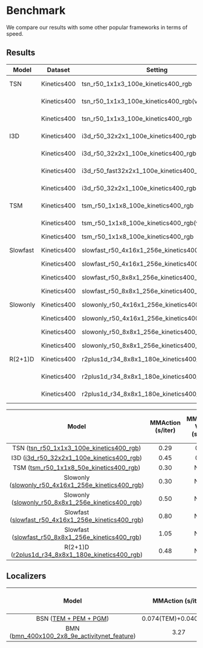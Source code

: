 # Benchmark

We compare our results with some other popular frameworks in terms of speed.

## Results

| Model      | Dataset     | Setting  | Framework     | Iter time | Memory | log |
| ---------- | ----------- | -------- | ------------- | --------- | ------ | ---------- |
| TSN        | Kinetics400 | tsn_r50_1x1x3_100e_kinetics400_rgb | mmaction-lite |0.2966|8339|ready|
|            | Kinetics400 | tsn_r50_1x1x3_100e_kinetics400_rgb(video) | mmaction-lite |0.4165|8339|ready|
|            | Kinetics400 | tsn_r50_1x1x3_100e_kinetics400_rgb | open-mmaction |0.3659|8245|ready|
| I3D        | Kinetics400 | i3d_r50_32x2x1_100e_kinetics400_rgb| mmaction-lite |0.4528|5169|ready|
|            | Kinetics400 | i3d_r50_32x2x1_100e_kinetics400_rgb(video)| mmaction-lite |0.4795|5169|ready|
|            | Kinetics400 | i3d_r50_fast32x2x1_100e_kinetics400_rgb| mmaction-lite |0.3886|5169|ready
|            | Kinetics400 | i3d_r50_32x2x1_100e_kinetics400_rgb| open-mmaction |0.5873|5065|ready|
| TSM        | Kinetics400 | tsm_r50_1x1x8_100e_kinetics400_rgb | mmaction-lite |0.3052|7077|ready|
|            | Kinetics400 | tsm_r50_1x1x8_100e_kinetics400_rgb(video) | mmaction-lite |0.3027|7077|ready|
|            | Kinetics400 | tsm_r50_1x1x8_100e_kinetics400_rgb | HAN           |0.3843|9337|ready|
| Slowfast   | Kinetics400 | slowfast_r50_4x16x1_256e_kinetics400_rgb(video) | mmaction-lite |0.80|6203|ready|
|            | Kinetics400 | slowfast_r50_4x16x1_256e_kinetics400_rgb(video) | PySlowfast    |1.40|6850|ready|
|            | Kinetics400 | slowfast_r50_8x8x1_256e_kinetics400_rgb(video) | mmaction-lite |1.05|9062|ready|
|            | Kinetics400 | slowfast_r50_8x8x1_256e_kinetics400_rgb(video) | PySlowfast |1.41|10230|ready|
| Slowonly   | Kinetics400 | slowonly_r50_4x16x1_256e_kinetics400_rgb(video) | mmaction-lite |0.30|3158|ready|
|            | Kinetics400 | slowonly_r50_4x16x1_256e_kinetics400_rgb(video)| PySlowfast    |1.03|3481|ready|
|            | Kinetics400 | slowonly_r50_8x8x1_256e_kinetics400_rgb(video) | mmaction-lite |0.50|5820|ready|
|            | Kinetics400 | slowonly_r50_8x8x1_256e_kinetics400_rgb(video)| PySlowfast    |1.29|6400|ready|
| R(2+1)D    | Kinetics400 | r2plus1d_r34_8x8x1_180e_kinetics400_rgb(frame) | mmaction-lite |0.48|3998|ready|
|            | Kinetics400 | r2plus1d_r34_8x8x1_180e_kinetics400_rgb(frame) | mmaction-lite |1.29|12974|ready|
|            | Kinetics400 | r2plus1d_r34_8x8x1_180e_kinetics400_rgb(video) | mmaction-lite |0.8340(0.0725)|10339|    |

| Model | MMAction (s/iter) | MMAction V0.1 (s/iter) | temporal-shift-module (s/iter) | PySlowFast (s/iter) |
| :---: | :---------------: | :--------------------: | :----------------------------: | :-----------------: |
| TSN ([tsn_r50_1x1x3_100e_kinetics400_rgb](/configs/recognition/tsn/tsn_r50_1x1x3_100e_kinetics400_rgb.py))   | 0.29 | 0.36 | 0.45 | None |
| I3D ([i3d_r50_32x2x1_100e_kinetics400_rgb](/configs/recognition/i3d/i3d_r50_32x2x1_100e_kinetics400_rgb.py)) | 0.45 | 0.58 | None | None |
| TSM ([tsm_r50_1x1x8_50e_kinetics400_rgb](/configs/recognition/tsm/tsm_r50_1x1x8_50e_kinetics400_rgb.py))     | 0.30 | None | 0.38 | None |
| Slowonly ([slowonly_r50_4x16x1_256e_kinetics400_rgb](/configs/recognition/slowonly/slowonly_r50_4x16x1_256e_kinetics400_rgb.py)) | 0.30 | None | None | 1.03 |
| Slowonly ([slowonly_r50_8x8x1_256e_kinetics400_rgb](/configs/recognition/slowonly/slowonly_r50_8x8x1_256e_kinetics400_rgb.py))   | 0.50 | None | None | 1.29 |
| Slowfast ([slowfast_r50_4x16x1_256e_kinetics400_rgb](/configs/recognition/slowfast/slowfast_r50_4x16x1_256e_kinetics400_rgb.py)) | 0.80 | None | None | 1.40 |
| Slowfast ([slowfast_r50_8x8x1_256e_kinetics400_rgb](/configs/recognition/slowfast/slowfast_r50_8x8x1_256e_kinetics400_rgb.py))   | 1.05 | None | None | 1.41 |
| R(2+1)D ([r2plus1d_r34_8x8x1_180e_kinetics400_rgb](/configs/recognition/r2plus1d/r2plus1d_r34_8x8x1_180e_kinetics400_rgb.py))    | 0.48 | None | None | None |

## Localizers

| Model | MMAction (s/iter) | BSN-boundary-sensitive-network (s/iter) |
| :---: | :---------------: | :-------------------------------------: |
| BSN ([TEM + PEM + PGM](/configs/localization/bsn)) | 0.074(TEM)+0.040(PEM) | 0.101(TEM)+0.040(PEM) |
| BMN ([bmn_400x100_2x8_9e_activitynet_feature](/configs/localization/bmn/bmn_400x100_2x8_9e_activitynet_feature.py)) | 3.27 | 3.30 |
